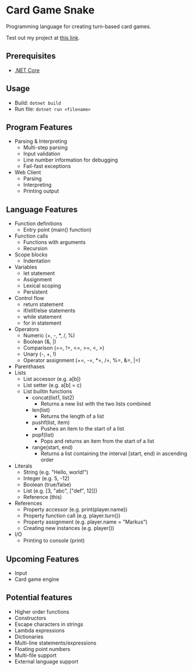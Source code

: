 # Card Game Snake
Programming language for creating turn-based card games.

Test out my project at [this link](http://assisstion.github.io/projects/cardgamelang/).

## Prerequisites
- [.NET Core](https://www.microsoft.com/net/download)

## Usage
- Build: `dotnet build`
- Run file: `dotnet run <filename>`

## Program Features
- Parsing & Interpreting
    - Multi-step parsing
    - Input validation
    - Line number information for debugging
    - Fail-fast exceptions
- Web Client
    - Parsing
    - Interpreting
    - Printing output

## Language Features
- Function definitions
    - Entry point (main() function)
- Function calls
    - Functions with arguments
    - Recursion
- Scope blocks
    - Indentation
- Variables
    - let statement
    - Assignment
    - Lexical scoping
    - Persistent
- Control flow
    - return statement
    - if/elif/else statements
    - while statement
    - for in statement
- Operators
    - Numeric (+, -, *, /, %)
    - Boolean (&, |)
    - Comparison (==, !=, <=, >=, <, >)
    - Unary (-, +, !)
    - Operator assignment (+=, -=, *=, /=, %=, &=, |=)
- Parenthases
- Lists
    - List accessor (e.g. a[b])
    - List setter (e.g. a[b] = c)
    - List builtin functions
        - concat(list1, list2)
            - Returns a new list with the two lists combined
        - len(list)
            - Returns the length of a list
        - pushf(list, item)
            - Pushes an item to the start of a list
        - popf(list)
            - Pops and returns an item from the start of a list
        - range(start, end)
            - Returns a list containing the interval [start, end) in ascending order
- Literals
    - String (e.g. "Hello, world!")
    - Integer (e.g. 5, -12)
    - Boolean (true/false)
    - List (e.g. [3, "abc", ["def", 12]])
    - Reference (this)
- References
    - Property accessor (e.g. print(player.name))
    - Property function call  (e.g. player.turn())
    - Property assignment (e.g. player.name = "Markus")
    - Creating new instances (e.g. player())
- I/O
    - Printing to console (print)

## Upcoming Features
- Input
- Card game engine

## Potential features
- Higher order functions
- Constructors
- Escape characters in strings
- Lambda expressions
- Dictionaries
- Multi-line statements/expressions
- Floating point numbers
- Multi-file support
- External language support